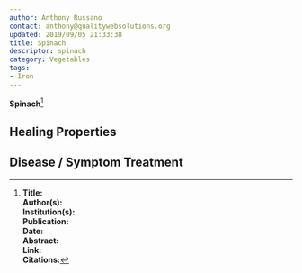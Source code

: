```yaml
---
author: Anthony Russano
contact: anthony@qualitywebsolutions.org
updated: 2019/09/05 21:33:38
title: Spinach
descriptor: spinach
category: Vegetables
tags:
- Iron
---
```

**Spinach**[^1]

## Healing Properties

## Disease / Symptom Treatment

[^1]: **Title:** <br>**Author(s):**  <br>**Institution(s):** <br>**Publication:** <i> </i><br>**Date:** <br>**Abstract:** <i> </i><br>**Link:** []()<br>**Citations:**   